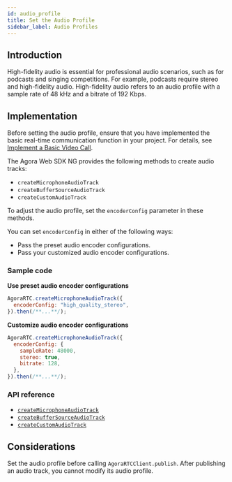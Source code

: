 ```yaml
---
id: audio_profile
title: Set the Audio Profile
sidebar_label: Audio Profiles
---
```


## Introduction

High-fidelity audio is essential for professional audio scenarios, such as for podcasts and singing competitions. For example, podcasts require stereo and high-fidelity audio. High-fidelity audio refers to an audio profile with a sample rate of 48 kHz and a bitrate of 192 Kbps.

## Implementation

Before setting the audio profile, ensure that you have implemented the basic real-time communication function in your project. For details, see [Implement a Basic Video Call](basic_call.md).

The Agora Web SDK NG provides the following methods to create audio tracks:
- `createMicrophoneAudioTrack`
- `createBufferSourceAudioTrack`
- `createCustomAudioTrack`

To adjust the audio profile, set the `encoderConfig` parameter in these methods.

You can set `encoderConfig` in either of the following ways:

- Pass the preset audio encoder configurations.
- Pass your customized audio encoder configurations.

### Sample code

**Use preset audio encoder configurations**

```javascript
AgoraRTC.createMicrophoneAudioTrack({
  encoderConfig: "high_quality_stereo",
}).then(/**...**/);
```

**Customize audio encoder configurations**

```javascript
AgoraRTC.createMicrophoneAudioTrack({
  encoderConfig: {
    sampleRate: 48000,
    stereo: true,
    bitrate: 128,
  },
}).then(/**...**/);
```

### API reference

- [`createMicrophoneAudioTrack`](/api/en/interfaces/iagorartc.html#createmicrophoneaudiotrack)
- [`createBufferSourceAudioTrack`](/api/en/interfaces/iagorartc.html#createbuffersourceaudiotrack)
- [`createCustomAudioTrack`](/api/en/interfaces/iagorartc.html#createcustomaudiotrack)

## Considerations

Set the audio profile before calling `AgoraRTCClient.publish`. After publishing an audio track, you cannot modify its audio profile.
